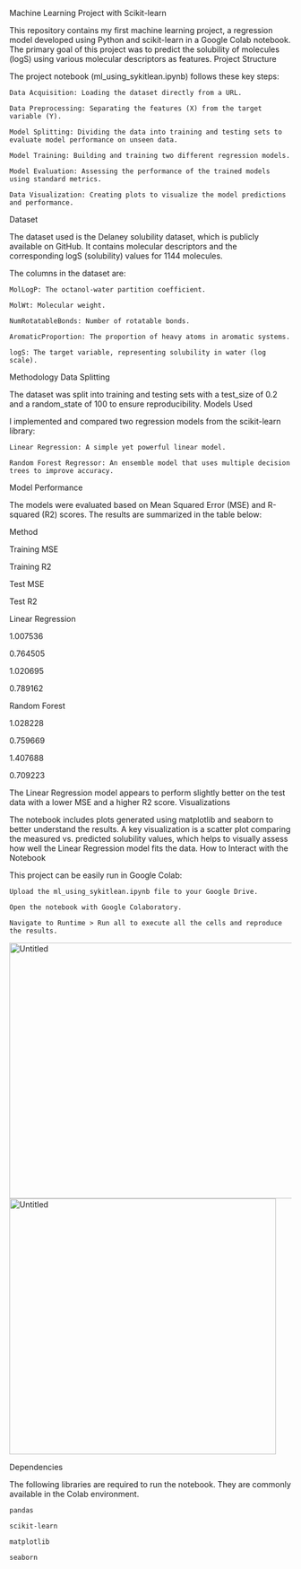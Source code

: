 Machine Learning Project with Scikit-learn

This repository contains my first machine learning project, a regression model developed using Python and scikit-learn in a Google Colab notebook. The primary goal of this project was to predict the solubility of molecules (logS) using various molecular descriptors as features.
Project Structure

The project notebook (ml_using_sykitlean.ipynb) follows these key steps:

    Data Acquisition: Loading the dataset directly from a URL.

    Data Preprocessing: Separating the features (X) from the target variable (Y).

    Model Splitting: Dividing the data into training and testing sets to evaluate model performance on unseen data.

    Model Training: Building and training two different regression models.

    Model Evaluation: Assessing the performance of the trained models using standard metrics.

    Data Visualization: Creating plots to visualize the model predictions and performance.

Dataset

The dataset used is the Delaney solubility dataset, which is publicly available on GitHub. It contains molecular descriptors and the corresponding logS (solubility) values for 1144 molecules.

The columns in the dataset are:

    MolLogP: The octanol-water partition coefficient.

    MolWt: Molecular weight.

    NumRotatableBonds: Number of rotatable bonds.

    AromaticProportion: The proportion of heavy atoms in aromatic systems.

    logS: The target variable, representing solubility in water (log scale).

Methodology
Data Splitting

The dataset was split into training and testing sets with a test_size of 0.2 and a random_state of 100 to ensure reproducibility.
Models Used

I implemented and compared two regression models from the scikit-learn library:

    Linear Regression: A simple yet powerful linear model.

    Random Forest Regressor: An ensemble model that uses multiple decision trees to improve accuracy.

Model Performance

The models were evaluated based on Mean Squared Error (MSE) and R-squared (R2) scores. The results are summarized in the table below:

Method
	

Training MSE
	

Training R2
	

Test MSE
	

Test R2

Linear Regression
	

1.007536
	

0.764505
	

1.020695
	

0.789162

Random Forest
	

1.028228
	

0.759669
	

1.407688
	

0.709223

The Linear Regression model appears to perform slightly better on the test data with a lower MSE and a higher R2 score.
Visualizations

The notebook includes plots generated using matplotlib and seaborn to better understand the results. A key visualization is a scatter plot comparing the measured vs. predicted solubility values, which helps to visually assess how well the Linear Regression model fits the data.
How to Interact with the Notebook

This project can be easily run in Google Colab:

    Upload the ml_using_sykitlean.ipynb file to your Google Drive.

    Open the notebook with Google Colaboratory.

    Navigate to Runtime > Run all to execute all the cells and reproduce the results.
<img width="580" height="456" alt="Untitled" src="https://github.com/user-attachments/assets/b8b83ccf-8a50-4fb1-bd90-d9cfdbbd3701" />
<img width="476" height="456" alt="Untitled" src="https://github.com/user-attachments/assets/1bb906cf-48fc-4b22-8c6a-de41bd1df1d9" />



Dependencies

The following libraries are required to run the notebook. They are commonly available in the Colab environment.

    pandas

    scikit-learn

    matplotlib

    seaborn
